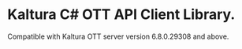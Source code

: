 # Kaltura C# OTT API Client Library.
Compatible with Kaltura OTT server version 6.8.0.29308 and above.
